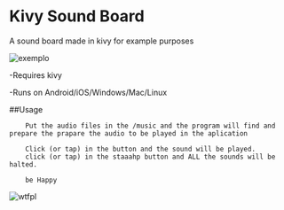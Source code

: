 # Kivy Sound Board

A sound board made in kivy for example purposes

![exemplo](http://i.imgur.com/k2JgkeT.gif)

-Requires kivy

-Runs on Android/iOS/Windows/Mac/Linux

##Usage

        Put the audio files in the /music and the program will find and prepare the prapare the audio to be played in the aplication
        
        Click (or tap) in the button and the sound will be played.
        click (or tap) in the staaahp button and ALL the sounds will be halted.
        
        be Happy
        

![wtfpl](http://www.wtfpl.net/wp-content/uploads/2012/12/wtfpl-badge-1.png)
